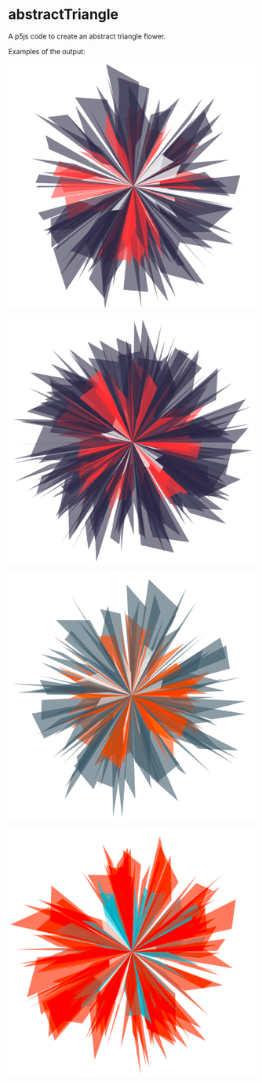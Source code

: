 # abstractTriangle
A p5js code to create an abstract triangle flower.

Examples of the output:

<p align="center">
  <img src="assets/three.png" width="550"/>
</p>
<p align="center">
   <img src="assets/four.png" width="550"/>
</p>

<p align="center">
  <img src="assets/one.png" width="550"/>
  </p>
<p align="center">
    <img src="assets/two.png" width="550"/>
</p>
